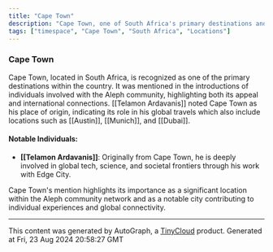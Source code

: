 ```yaml
---
title: "Cape Town"
description: "Cape Town, one of South Africa's primary destinations and mentioned in the context of the Aleph introductions."
tags: ["timespace", "Cape Town", "South Africa", "Locations"]
---
```


### Cape Town

Cape Town, located in South Africa, is recognized as one of the primary destinations within the country. It was mentioned in the introductions of individuals involved with the Aleph community, highlighting both its appeal and international connections. [[Telamon Ardavanis]] noted Cape Town as his place of origin, indicating its role in his global travels which also include locations such as [[Austin]], [[Munich]], and [[Dubai]].

#### Notable Individuals:
- **[[Telamon Ardavanis]]**: Originally from Cape Town, he is deeply involved in global tech, science, and societal frontiers through his work with Edge City.

Cape Town's mention highlights its importance as a significant location within the Aleph community network and as a notable city contributing to individual experiences and global connectivity.

---
This content was generated by AutoGraph, a [TinyCloud](https://tinycloud.xyz/) product.
Generated at Fri, 23 Aug 2024 20:58:27 GMT